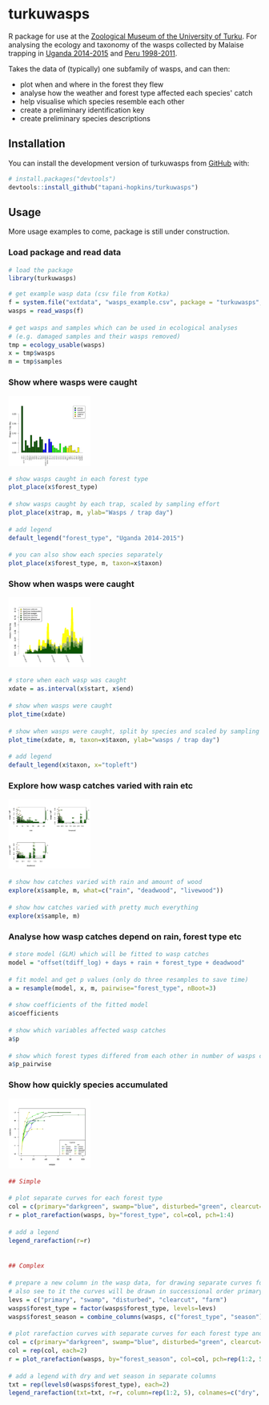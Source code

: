 # turkuwasps

R package for use at the [Zoological Museum of the University of Turku](https://collections.utu.fi/en/zoological-museum/). For analysing the ecology and taxonomy of the wasps collected by Malaise trapping in [Uganda 2014-2015](https://doi.org/10.5281/zenodo.2225643) and [Peru 1998-2011](https://doi.org/10.5281/zenodo.3559054).

Takes the data of (typically) one subfamily of wasps, and can then:
- plot when and where in the forest they flew
- analyse how the weather and forest type affected each species' catch
- help visualise which species resemble each other
- create a preliminary identification key
- create preliminary species descriptions


## Installation

You can install the development version of turkuwasps from [GitHub](https://github.com/) with:

``` r
# install.packages("devtools")
devtools::install_github("tapani-hopkins/turkuwasps")
```

## Usage
More usage examples to come, package is still under construction.

### Load package and read data

``` r
# load the package
library(turkuwasps)
```
``` r
# get example wasp data (csv file from Kotka)
f = system.file("extdata", "wasps_example.csv", package = "turkuwasps", mustWork = TRUE)
wasps = read_wasps(f)

# get wasps and samples which can be used in ecological analyses
# (e.g. damaged samples and their wasps removed)
tmp = ecology_usable(wasps)
x = tmp$wasps
m = tmp$samples
```

### Show where wasps were caught

<img src="inst/example_images/plot_place.png" height="140">

``` r
# show wasps caught in each forest type
plot_place(x$forest_type)

# show wasps caught by each trap, scaled by sampling effort
plot_place(x$trap, m, ylab="Wasps / trap day")

# add legend
default_legend("forest_type", "Uganda 2014-2015")

# you can also show each species separately
plot_place(x$forest_type, m, taxon=x$taxon)
```

### Show when wasps were caught

<img src="inst/example_images/plot_time.png" height="140">

``` r
# store when each wasp was caught
xdate = as.interval(x$start, x$end)

# show when wasps were caught
plot_time(xdate)

# show when wasps were caught, split by species and scaled by sampling effort
plot_time(xdate, m, taxon=x$taxon, ylab="wasps / trap day")

# add legend
default_legend(x$taxon, x="topleft")
```

### Explore how wasp catches varied with rain etc

<img src="inst/example_images/explore.png" height="140">

``` r
# show how catches varied with rain and amount of wood 
explore(x$sample, m, what=c("rain", "deadwood", "livewood"))

# show how catches varied with pretty much everything
explore(x$sample, m)
```

### Analyse how wasp catches depend on rain, forest type etc 

``` r
# store model (GLM) which will be fitted to wasp catches
model = "offset(tdiff_log) + days + rain + forest_type + deadwood"

# fit model and get p values (only do three resamples to save time)
a = resample(model, x, m, pairwise="forest_type", nBoot=3)

# show coefficients of the fitted model
a$coefficients

# show which variables affected wasp catches
a$p

# show which forest types differed from each other in number of wasps caught
a$p_pairwise
```

### Show how quickly species accumulated

<img src="inst/example_images/plot_rarefaction.png" height="140">

``` r
## Simple

# plot separate curves for each forest type
col = c(primary="darkgreen", swamp="blue", disturbed="green", clearcut="yellow", farm="orange")
r = plot_rarefaction(wasps, by="forest_type", col=col, pch=1:4)

# add a legend
legend_rarefaction(r=r)


## Complex

# prepare a new column in the wasp data, for drawing separate curves for dry and wet season
# also see to it the curves will be drawn in successional order primary -> farm
levs = c("primary", "swamp", "disturbed", "clearcut", "farm")
wasps$forest_type = factor(wasps$forest_type, levels=levs)
wasps$forest_season = combine_columns(wasps, c("forest_type", "season"), all=TRUE)

# plot rarefaction curves with separate curves for each forest type and season
col = c(primary="darkgreen", swamp="blue", disturbed="green", clearcut="yellow", farm="orange")
col = rep(col, each=2)
r = plot_rarefaction(wasps, by="forest_season", col=col, pch=rep(1:2, 5), xlim=c(0, 100))

# add a legend with dry and wet season in separate columns
txt = rep(levels0(wasps$forest_type), each=2)
legend_rarefaction(txt=txt, r=r, column=rep(1:2, 5), colnames=c("dry", "wet"), title="Uganda")
```
